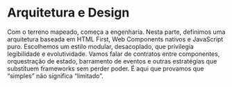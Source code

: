 # Arquitetura e Design

Com o terreno mapeado, começa a engenharia. Nesta parte, definimos uma arquitetura baseada em HTML First, Web Components nativos e JavaScript puro. Escolhemos um estilo modular, desacoplado, que privilegia legibilidade e evolutividade. Vamos falar de contratos entre componentes, orquestração de estado, barramento de eventos e outras estratégias que substituem frameworks sem perder poder. É aqui que provamos que “simples” não significa “limitado”.